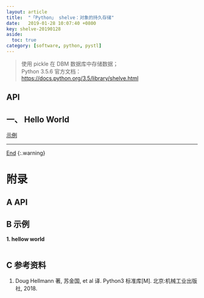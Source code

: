 ```yaml
---
layout: article
title:  "「Python」 shelve：对象的持久存储"
date:   2019-01-28 10:07:40 +0800
key: shelve-20190128
aside:
  toc: true
category: [software, python, pystl]
---
```

<span id='head'></span>  

> 使用 pickle 在 DBM 数据库中存储数据；    
Python 3.5.6 官方文档：<https://docs.python.org/3.5/library/shelve.html>    

## API

## 一、 Hello World
[示例](#hellow_world)  



-------------------  
[End](#head)
{:.warning}  



# 附录
## A API


## B 示例
<span id="hellow_world">**1. hellow world**</span>  


```python

```

## C 参考资料
1. Doug Hellmann 著, 苏金国, et al 译. Python3 标准库[M]. 北京:机械工业出版社, 2018.
